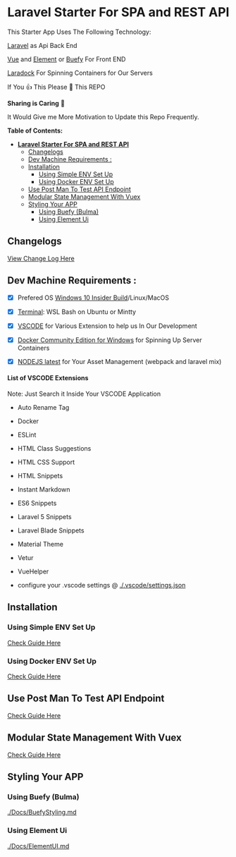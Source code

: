 # **Laravel Starter For SPA and REST API**

This Starter App Uses  The Following Technology:

[Laravel](https://laravel.com/) as Api Back End

[Vue](https://vuejs.org//) and [Element](https://github.com/ElemeFE/element) or [Buefy](https://buefy.github.io/) For Front END

[Laradock](https://github.com/laradock/laradock) For Spinning Containers for Our Servers


If You :thumbsup: This Please :star2: This REPO

**Sharing is Caring**  :sparkling_heart:

It Would Give me More Motivation to Update this Repo Frequently.

    
**Table of Contents:**

<!-- TOC -->

- [**Laravel Starter For SPA and REST API**](#laravel-starter-for-spa-and-rest-api)
    - [Changelogs](#changelogs)
    - [Dev Machine Requirements :](#dev-machine-requirements-)
    - [Installation](#installation)
        - [Using Simple ENV Set Up](#using-simple-env-set-up)
        - [Using Docker ENV Set Up](#using-docker-env-set-up)
    - [Use Post Man To Test API Endpoint](#use-post-man-to-test-api-endpoint)
    - [Modular State Management With Vuex](#modular-state-management-with-vuex)
    - [Styling Your APP](#styling-your-app)
        - [Using Buefy (Bulma)](#using-buefy-bulma)
        - [Using Element Ui](#using-element-ui)

<!-- /TOC -->



## Changelogs

[View Change Log Here](./Docs/Changelog.md)

## Dev Machine Requirements :

 - [x] Prefered OS [Windows 10 Insider Build](https://insider.windows.com/Install/PC)/Linux/MacOS

 - [x] [Terminal](https://github.com/g0ld3lux/laravel-wsl-dev-machine): WSL Bash on Ubuntu or Mintty

 - [x] [VSCODE](https://code.visualstudio.com/) for Various Extension to help us In Our Development

 - [x] [Docker Community Edition for Windows](https://store.docker.com/editions/community/docker-ce-desktop-windows) for Spinning Up Server Containers

 - [x] [NODEJS latest](https://nodejs.org/en/) for Your Asset Management (webpack and laravel mix)

 #### List of VSCODE Extensions

Note: Just Search it Inside Your VSCODE Application

 - Auto Rename Tag
 - Docker
 - ESLint
 - HTML Class Suggestions
 - HTML CSS Support
 - HTML Snippets
 - Instant Markdown
 - ES6 Snippets
 - Laravel 5 Snippets
 - Laravel Blade Snippets
 - Material Theme
 - Vetur
 - VueHelper

- configure your .vscode settings @ [./.vscode/settings.json](./.vscode/settings.json)
 

## Installation


### Using Simple ENV Set Up

[Check Guide Here](./Docs/SimpleENVSetUp.md)


### Using Docker ENV Set Up
[Check Guide Here](./Docs/DockerENVSetUp.md)

## Use Post Man To Test API Endpoint

[Check Guide Here](./Docs/API.md)

## Modular State Management With Vuex

[Check Guide Here](./Docs/StateManagement.md)

## Styling Your APP

### Using Buefy (Bulma)
[./Docs/BuefyStyling.md](./Docs/BuefyStyling.md)

### Using Element Ui
[./Docs/ElementUI.md](./Docs/ElementUi.md)
